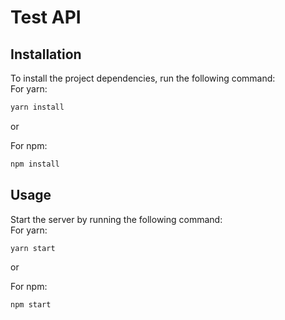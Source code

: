 # Test API

## Installation
To install the project dependencies, run the following command:
<br>
For yarn:
```bash
yarn install 
```
or

For npm:
```bash
npm install
```

## Usage
Start the server by running the following command:
<br>
For yarn:
```bash
yarn start 
```
or

For npm:
```bash
npm start
```
